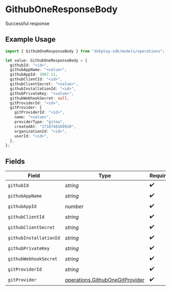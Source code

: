 # GithubOneResponseBody

Successful response

## Example Usage

```typescript
import { GithubOneResponseBody } from "dokploy-sdk/models/operations";

let value: GithubOneResponseBody = {
  githubId: "<id>",
  githubAppName: "<value>",
  githubAppId: 3007.11,
  githubClientId: "<id>",
  githubClientSecret: "<value>",
  githubInstallationId: "<id>",
  githubPrivateKey: "<value>",
  githubWebhookSecret: null,
  gitProviderId: "<id>",
  gitProvider: {
    gitProviderId: "<id>",
    name: "<value>",
    providerType: "gitea",
    createdAt: "1718748169910",
    organizationId: "<id>",
    userId: "<id>",
  },
};
```

## Fields

| Field                                                                              | Type                                                                               | Required                                                                           | Description                                                                        |
| ---------------------------------------------------------------------------------- | ---------------------------------------------------------------------------------- | ---------------------------------------------------------------------------------- | ---------------------------------------------------------------------------------- |
| `githubId`                                                                         | *string*                                                                           | :heavy_check_mark:                                                                 | N/A                                                                                |
| `githubAppName`                                                                    | *string*                                                                           | :heavy_check_mark:                                                                 | N/A                                                                                |
| `githubAppId`                                                                      | *number*                                                                           | :heavy_check_mark:                                                                 | N/A                                                                                |
| `githubClientId`                                                                   | *string*                                                                           | :heavy_check_mark:                                                                 | N/A                                                                                |
| `githubClientSecret`                                                               | *string*                                                                           | :heavy_check_mark:                                                                 | N/A                                                                                |
| `githubInstallationId`                                                             | *string*                                                                           | :heavy_check_mark:                                                                 | N/A                                                                                |
| `githubPrivateKey`                                                                 | *string*                                                                           | :heavy_check_mark:                                                                 | N/A                                                                                |
| `githubWebhookSecret`                                                              | *string*                                                                           | :heavy_check_mark:                                                                 | N/A                                                                                |
| `gitProviderId`                                                                    | *string*                                                                           | :heavy_check_mark:                                                                 | N/A                                                                                |
| `gitProvider`                                                                      | [operations.GithubOneGitProvider](../../models/operations/githubonegitprovider.md) | :heavy_check_mark:                                                                 | N/A                                                                                |